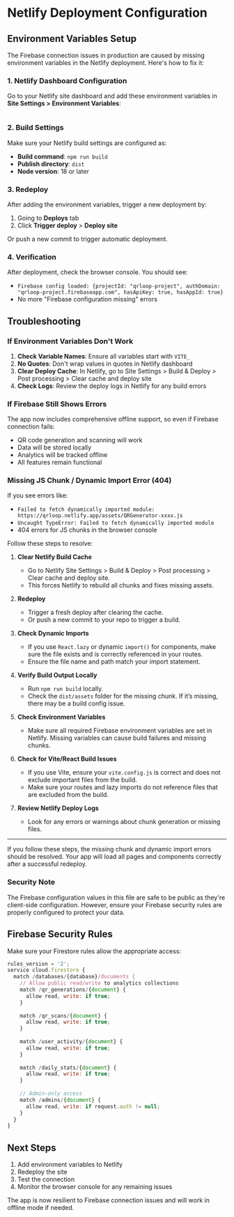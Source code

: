 # Netlify Deployment Configuration

## Environment Variables Setup

The Firebase connection issues in production are caused by missing environment variables in the Netlify deployment. Here's how to fix it:

### 1. Netlify Dashboard Configuration

Go to your Netlify site dashboard and add these environment variables in **Site Settings > Environment Variables**:

```

```

### 2. Build Settings

Make sure your Netlify build settings are configured as:

- **Build command**: `npm run build`
- **Publish directory**: `dist`
- **Node version**: 18 or later

### 3. Redeploy

After adding the environment variables, trigger a new deployment by:

1. Going to **Deploys** tab
2. Click **Trigger deploy** > **Deploy site**

Or push a new commit to trigger automatic deployment.

### 4. Verification

After deployment, check the browser console. You should see:
- `Firebase config loaded: {projectId: "qrloop-project", authDomain: "qrloop-project.firebaseapp.com", hasApiKey: true, hasAppId: true}`
- No more "Firebase configuration missing" errors

## Troubleshooting

### If Environment Variables Don't Work

1. **Check Variable Names**: Ensure all variables start with `VITE_`
2. **No Quotes**: Don't wrap values in quotes in Netlify dashboard
3. **Clear Deploy Cache**: In Netlify, go to Site Settings > Build & Deploy > Post processing > Clear cache and deploy site
4. **Check Logs**: Review the deploy logs in Netlify for any build errors

### If Firebase Still Shows Errors

The app now includes comprehensive offline support, so even if Firebase connection fails:
- QR code generation and scanning will work
- Data will be stored locally
- Analytics will be tracked offline
- All features remain functional

### Missing JS Chunk / Dynamic Import Error (404)

If you see errors like:
- `Failed to fetch dynamically imported module: https://qrloop.netlify.app/assets/QRGenerator-xxxx.js`
- `Uncaught TypeError: Failed to fetch dynamically imported module`
- 404 errors for JS chunks in the browser console

Follow these steps to resolve:

1. **Clear Netlify Build Cache**
   - Go to Netlify Site Settings > Build & Deploy > Post processing > Clear cache and deploy site.
   - This forces Netlify to rebuild all chunks and fixes missing assets.

2. **Redeploy**
   - Trigger a fresh deploy after clearing the cache.
   - Or push a new commit to your repo to trigger a build.

3. **Check Dynamic Imports**
   - If you use `React.lazy` or dynamic `import()` for components, make sure the file exists and is correctly referenced in your routes.
   - Ensure the file name and path match your import statement.

4. **Verify Build Output Locally**
   - Run `npm run build` locally.
   - Check the `dist/assets` folder for the missing chunk. If it’s missing, there may be a build config issue.

5. **Check Environment Variables**
   - Make sure all required Firebase environment variables are set in Netlify. Missing variables can cause build failures and missing chunks.

6. **Check for Vite/React Build Issues**
   - If you use Vite, ensure your `vite.config.js` is correct and does not exclude important files from the build.
   - Make sure your routes and lazy imports do not reference files that are excluded from the build.

7. **Review Netlify Deploy Logs**
   - Look for any errors or warnings about chunk generation or missing files.

---

If you follow these steps, the missing chunk and dynamic import errors should be resolved. Your app will load all pages and components correctly after a successful redeploy.

### Security Note

The Firebase configuration values in this file are safe to be public as they're client-side configuration. However, ensure your Firebase security rules are properly configured to protect your data.

## Firebase Security Rules

Make sure your Firestore rules allow the appropriate access:

```javascript
rules_version = '2';
service cloud.firestore {
  match /databases/{database}/documents {
    // Allow public read/write to analytics collections
    match /qr_generations/{document} {
      allow read, write: if true;
    }
    
    match /qr_scans/{document} {
      allow read, write: if true;
    }
    
    match /user_activity/{document} {
      allow read, write: if true;
    }
    
    match /daily_stats/{document} {
      allow read, write: if true;
    }
    
    // Admin-only access
    match /admins/{document} {
      allow read, write: if request.auth != null;
    }
  }
}
```

## Next Steps

1. Add environment variables to Netlify
2. Redeploy the site
3. Test the connection
4. Monitor the browser console for any remaining issues

The app is now resilient to Firebase connection issues and will work in offline mode if needed.
